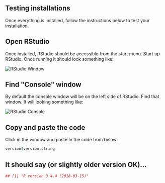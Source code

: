 ## Testing installations

Once everything is installed, follow the instructions below to test your installation.

## Open RStudio
Once installed, RStudio should be accessible from the start menu.  Start up RStudio.  Once running it should look something like:

![RStudio Window](/AWRA_GIS_R_Workshop/figure/rstudio.png)

## Find "Console" window
By default the console window will be on the left side of RStudio.  Find that window.  It will looking something like:  

![RStudio Console](/AWRA_GIS_R_Workshop/figure/rstudio_console.png)

## Copy and paste the code
Click in the window and paste in the code from below:


```r
version$version.string
```

## It should say (or slightly older version OK)...

```r
## [1] "R version 3.4.4 (2018-03-15)"
```
